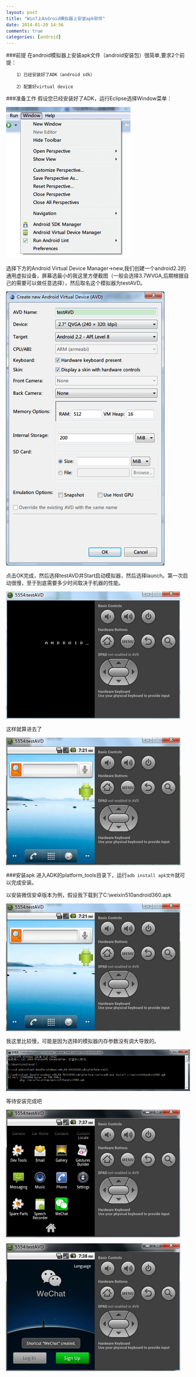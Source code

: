 ```yaml
---
layout: post
title: "Win7上Android模拟器上安装apk软件"
date: 2014-01-20 14:56
comments: true
categories: [android]
---
```

###前提
在android模拟器上安装apk文件（android安装包）很简单,要求2个前提：

        1）已经安装好了ADK（android sdk）
        
        2）配置好virtual device

<!-- more -->

###准备工作
假设您已经安装好了ADK，运行Eclipse选择Window菜单： 

![Alt text](/images/evoup/android_emulator_install_apk_first.png)

选择下方的Android Virtual Device Manager->new,我们创建一个android2.2的通用虚拟设备，屏幕选最小的我这里方便截图（一般会选择3.7WVGA,后期根据自己的需要可以做任意选择），然后取名这个模拟器为testAVD。

![Alt text](/images/evoup/android_emulator_create_new_one.png)

点击OK完成，然后选择testAVD并Start启动模拟器，然后选择launch。第一次启动很慢，至于到底需要多少时间取决于机器的性能。

![Alt text](/images/evoup/android_emulator_starting.png)

这样就算进去了

![Alt text](/images/evoup/android_emulator_entered.png)

###安装apk
进入ADK的platform_tools目录下，运行` adb install apk文件 `就可以完成安装。

以安装微信安卓版本为例，假设我下载到了C:\weixin510android360.apk

![Alt text](/images/evoup/android_emulator_entered.png)

我这里比较慢，可能是因为选择的模拟器内存参数没有调大导致的。

![Alt text](/images/evoup/android_emulator_install_apk.png)

等待安装完成吧

![Alt text](/images/evoup/android_emulator_install_apk_done.png)

![Alt text](/images/evoup/android_emulator_install_apk_done2.png)

